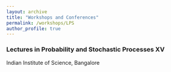 ```yaml
---
layout: archive
title: "Workshops and Conferences"
permalink: /workshops/LPS
author_profile: true
---
```



### Lectures in Probability and Stochastic Processes XV
Indian Institute of Science, Bangalore
